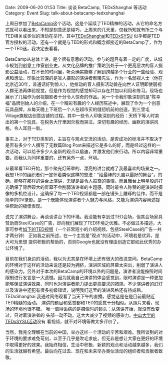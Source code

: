 Date: 2009-06-20 01:53
Title: 谈谈 BetaCamp, TEDxShanghai 等活动
Category: Event
Slug: talk-about-betacamp-tedxshanghai


上周日参加了[BetaCamp](http://camp.blogbeta.com/)这个活动。这是个延续了TED精神的活动，从它的命名方式就可以看出来。不知是刻意还是碰巧，上周末的几天里，仅我所知就有所三个与TED相关或类似的活动在举行。其中[TEDxShanghai](http://www.tedxshanghai.com/)和[TEDxSYSU](http://tedxguangzhou.com/) 似乎都是TED官方授权的活动。还有一个就是与TED的形式和概念都接近的BetaCamp了，作为一个TED迷，我决定去看看。

BetaCamp从总体上讲，是个很有意思的活动。参与的题目有着一定的广度，从城市规划到创意工作室创业史，从文化品牌的推广策略到处于一个更高层次的盲人摄影公益活动，在不长的时间里，听众确实能够了解到跨越多个行业的一些经验、观点和想法。印象比较深的是盲人摄影的演讲者郝曦先生，作为一名弱视人士（他在北京近30年，普通话好到惊人），他推动的盲人摄影活动旨在向世人证明即使弱视人群无法再体验视觉，但是作为视觉的感觉却可以存在并加以利用和练习。现场也展示了几幅作为弱视摄影者十分令人惊奇的作品。另一个令我印象深刻的是"陈幸福"品牌创始人的介绍，在一个精彩有趣的个人经历陈述中，展现了作为一个创意玩具品牌，从每天晚上下班后一个人在超市买的缝纫机前的创造，到三里屯Village旗舰店创意店铺的过程。其中一些令人印象深刻的经历：天桥下等人时卖出的第一个玩具、在税务大厅里因欠税而哭泣。深切有趣的经历、幽默的演讲风格，令人耳目一新。

事实上，对于TED类型的，主旨在与观点交流的活动，是否成功的标准并不取决于是否有多少个人撰写了无数篇Blog
Post来描述它是多么的好，而是经过这样的一次活动，可以给予多少人全新的观点以启迪，并激发他们来行动。所以内容非常重要。而我认为同样重要的，还有另外一点，环境。

从最早看TED开始，那个聚光灯笼罩的、漂亮的讲台就成了我最喜欢的场景之一。我想TED的组织者们一定怀着类似这样的想法："给最棒的头脑以最好的舞台"。的确，能够在那样的讲台上演讲，无疑是最令人振奋的事情。而且舞台上明星般的打光确保了背后硕大的屏幕不会削弱演讲者的主题感。同时最令人称赞的是演讲时摄像的多机位设计。这确保了每一个TED视频都是一部在镜头上雕琢的佳作，而不是简单的DV录影。是一个既能体现演讲者个人魅力与风格，又能为演讲内容阐述提供帮助的极佳表现。

说完了演讲舞台，再谈谈讲台下的环境。我没能有幸到过TED会场，但其会场家具赞助商SteelCase的广告，却向我们展现了TED环境之优雅。不必做过多描述，大家可参考[如下的TED视频](http://www.ted.com/talks/lang/eng/yves_behar_s_supercharged_motorcycle_design.html)（一个非常短小的介绍视频，包括SteelCase的广告一共才两分钟）
正如我之前所述，在一个主旨是"观点"的活动中，环境若是优异，是大可为思想
提供积极的帮助的，否则Google也就没有理由创造它那如此优秀的办公环境了。

目前在我们身边的活动，我以为尤其是在环境上还有很大的改进空间。BetaCamp
的环境对于这样的活动来说还是较为拥挤，演讲区域的屏幕太突出，削弱了演讲人的感染力。另外对于本次的BetaCamp的环境以外的问题是，演讲者没能按照时间限制进行发言是一大遗憾。因为就我自己演讲的体会感觉到，限时演讲是一种更加能够保证演讲效果、同时也对演讲者能力提出更高要求的措施。不少演讲者的幻灯以及演讲中还犯有很多初级错误，说明我们这里的演讲风格还有待成熟。TEDxShanghai
我通过网络观看了当天下午的直播。感觉这是在是目前最贴近TED精髓的活动。
演讲的题目和感觉都和TED的感觉十分相似。从照片来看，现场的环境也很不错。
唯一值得诟病的是摄像时的镜头：从演讲开始，就没有改变过，只对着演讲者的
头部一动不动。这大大减少了视频的感染力。[中山大学的TEDxSYSU活动](http://tedxguangzhou.com/)没有
看视频，就不对环境等做太多评价了。

当然，我完全理解在当前的中国，举办这样一个活动的辛苦和艰难。我所谈到的对于环境的要求难免苛刻，以至于几乎是吹毛求疵，但无非是想让大家在更好的环境中取得更好的效果。我始终相信，生活中积极、新颖的观点和活动越来越多，我们的生活就越有希望。最后向在过去、现在和未来举办类似活动的组织者和贡献者致敬。
